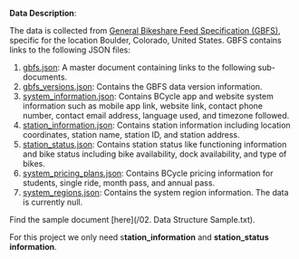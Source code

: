**Data Description**:

The data is collected from [General Bikeshare Feed Specification (GBFS)](https://www.bcycle.com/gbfs), specific for the location Boulder, Colorado, United States. GBFS contains links to the following JSON files:
  1. [gbfs.json](https://gbfs.bcycle.com/bcycle_boulder/gbfs.json): A master document containing links to the following sub-documents.
  2. [gbfs_versions.json](https://gbfs.bcycle.com/bcycle_boulder/gbfs_versions.json): Contains the GBFS data version information.
  3. [system_information.json](https://gbfs.bcycle.com/bcycle_boulder/system_information.json): Contains BCycle app and website system information such as mobile app link, website link, contact phone number, contact email address, language used, and timezone followed.
  4. [station_information.json](https://gbfs.bcycle.com/bcycle_boulder/station_information.json): Contains station information including location coordinates, station name, station ID, and station address.
  5. [station_status.json](https://gbfs.bcycle.com/bcycle_boulder/station_status.json): Contains station status like functioning information and bike status including bike availability, dock availability, and type of bikes.
  6. [system_pricing_plans.json](https://gbfs.bcycle.com/bcycle_boulder/system_pricing_plans.json): Contains BCycle pricing information for students, single ride, month pass, and annual pass.
  7. [system_regions.json](https://gbfs.bcycle.com/bcycle_boulder/system_regions.json): Contains the system region information. The data is currently null.

Find the sample document [here](/02. Data Structure Sample.txt).

For this project we only need s**tation_information** and **station_status information**.
